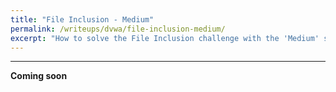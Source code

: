 ```yaml
---
title: "File Inclusion - Medium"
permalink: /writeups/dvwa/file-inclusion-medium/
excerpt: "How to solve the File Inclusion challenge with the 'Medium' setting."
---
```


---
**Coming soon**